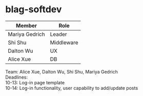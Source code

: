 # blag-softdev

Member | Role
-------|-------
Mariya Gedrich | Leader
Shi Shu | Middleware
Dalton Wu | UX
Alice Xue | DB

Team: Alice Xue, Dalton Wu, Shi Shu, Mariya Gedrich <br>
Deadlines: <br>
10-13: Log-in page template <br>
10-14: Log-in functionality, user capability to add/update posts <br>
